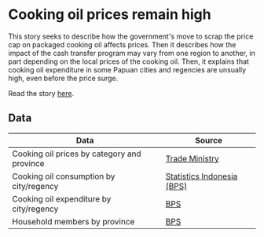 # Cooking oil prices remain high

This story seeks to describe how the government's move to scrap the price cap on packaged cooking oil affects prices. Then it describes how the impact of the cash transfer program may vary from one region to another, in part depending on the local prices of the cooking oil. Then, it explains that cooking oil expenditure in some Papuan cities and regencies are unsually high, even before the price surge.

Read the story [here](https://katadata.co.id/ariayudhistira/analisisdata/62592d926bc52/daerah-mana-paling-tertekan-lonjakan-harga-minyak-goreng).


## Data

Data | Source |  
---- | ------ |  
Cooking oil prices by category and province | [Trade Ministry](https://ews.kemendag.go.id/) |  
Cooking oil consumption by city/regency | [Statistics Indonesia (BPS)](https://bps.go.id/indicator/5/2103/1/rata-rata-konsumsi-perkapita-seminggu-menurut-kelompok-minyak-dan-kelapa-per-kabupaten-kota.html) |  
Cooking oil expenditure by city/regency | [BPS](https://bps.go.id/indicator/5/2119/1/rata-rata-pengeluaran-perkapita-seminggu-menurut-kelompok-minyak-dan-kelapa-per-kabupaten-kota.html) |  
Household members by province | [BPS](https://www.bps.go.id/indikator/indikator/view_data_pub/0000/api_pub/bmc3elVuWGROc3JRL3RPQTBrU2dadz09/da_03/1) |  
